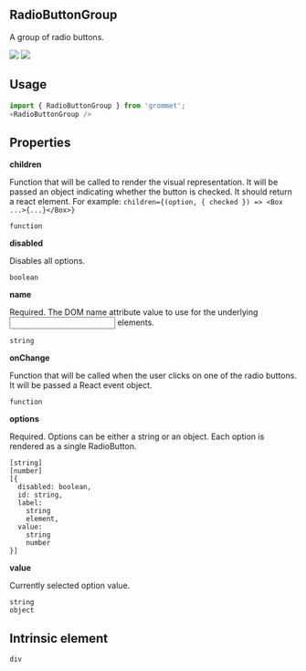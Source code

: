 ## RadioButtonGroup
A group of radio buttons.

[![](https://cdn-images-1.medium.com/fit/c/120/120/1*TD1P0HtIH9zF0UEH28zYtw.png)](https://storybook.grommet.io/?selectedKind=RadioButtonGroup&full=0&addons=0&stories=1&panelRight=0) [![](https://codesandbox.io/static/img/play-codesandbox.svg)](https://codesandbox.io/s/github/grommet/grommet-sandbox?initialpath=radiobuttongroup&module=%2Fsrc%2FRadioButtonGroup.js)
## Usage

```javascript
import { RadioButtonGroup } from 'grommet';
<RadioButtonGroup />
```

## Properties

**children**

Function that will be called to render the visual representation.
      It will be passed an object indicating whether the button is checked. It
      should return a react element.
      For example:
      `children={(option, { checked }) => <Box ...>{...}</Box>}`
      

```
function
```

**disabled**

Disables all options.

```
boolean
```

**name**

Required. The DOM name attribute value to use for the underlying <input/> 
      elements.

```
string
```

**onChange**

Function that will be called when the user clicks on one of the radio
      buttons. It will be passed a React event object.

```
function
```

**options**

Required. Options can be either a string or an object. 
    Each option is rendered as a single RadioButton.

```
[string]
[number]
[{
  disabled: boolean,
  id: string,
  label: 
    string
    element,
  value: 
    string
    number
}]
```

**value**

Currently selected option value.

```
string
object
```
  
## Intrinsic element

```
div
```